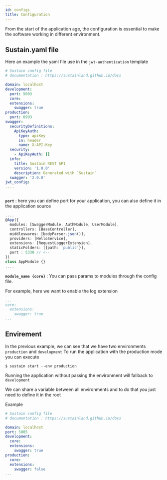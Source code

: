 ```yaml
---
id: configs
title: Configuration
---
```


From the start of the application age, the configuration is essential to make the software working in different environment.

## Sustain.yaml file

Here an example the yaml file use in the `jwt-authentication` template
```yaml
# Sustain config file
# documentation : https://sustainland.github.io/docs

domain: localhost
development:
  port: 5003
  core:
  extensions:
    swagger: true
production: 
  port: 6993
swagger:
  securityDefinitions:
    ApiKeyAuth:
      type: apiKey
      in: header
      name: X-API-Key
  security:
    - ApiKeyAuth: []
  info:
    title: Sustain REST API
    version: '1.0.0'
    description: Generated with `Sustain`
  swagger: '2.0.0'
jwt_config:
....



```

**``port``** : here you can define port for your application, you can also define it in the application source
```typescript
....
@App({
  modules: [SwaggerModule, AuthModule, UserModule],
  controllers: [BaseController],
  middleswares: [bodyParser.json()],
  providers: [HelloService],
  extensions: [RequestLoggerExtension],
  staticFolders: [{path: 'public'}],
  port : 5330 // <--
})
class AppModule {}
....
```
**``module_name {core}``** : You can pass params to modules through the config file.

For example, here we want to enable the log extension
```yaml
...
core:
  extensions:
    swagger: true
...
```  

## Envirement

In the previous example, we can see that we have two environments ``production`` and ``development``
To run the application with the production mode you can execute

```shell
$ sustain start --env production
```

Running the application without passing the environment will fallback to  ``development``

We can share a variable between all environments and to do that you just need to define it in the root 

Example

```yaml
# Sustain config file
# documentation : https://sustainland.github.io/docs

domain: localhost
port: 5005
development:
  core:
  extensions:
    swagger: true
production: 
  core:
  extensions:
    swagger: false
...

```